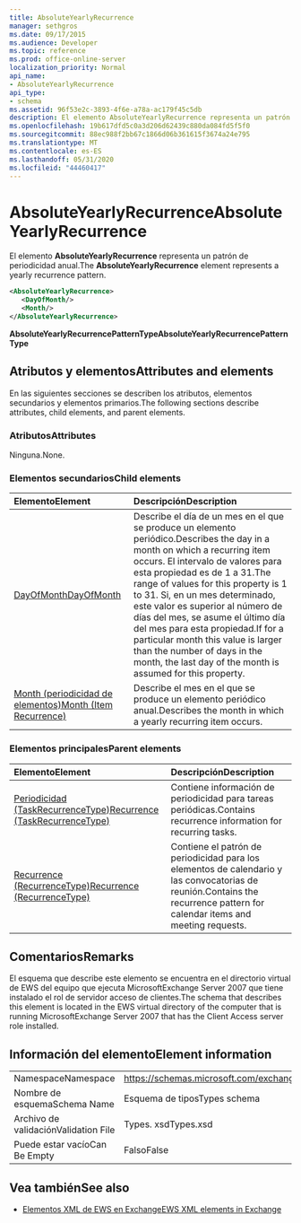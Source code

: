 ```yaml
---
title: AbsoluteYearlyRecurrence
manager: sethgros
ms.date: 09/17/2015
ms.audience: Developer
ms.topic: reference
ms.prod: office-online-server
localization_priority: Normal
api_name:
- AbsoluteYearlyRecurrence
api_type:
- schema
ms.assetid: 96f53e2c-3893-4f6e-a78a-ac179f45c5db
description: El elemento AbsoluteYearlyRecurrence representa un patrón de periodicidad anual.
ms.openlocfilehash: 19b617dfd5c0a3d206d62439c880da084fd5f5f0
ms.sourcegitcommit: 88ec988f2bb67c1866d06b361615f3674a24e795
ms.translationtype: MT
ms.contentlocale: es-ES
ms.lasthandoff: 05/31/2020
ms.locfileid: "44460417"
---
```

# <a name="absoluteyearlyrecurrence"></a><span data-ttu-id="44d64-103">AbsoluteYearlyRecurrence</span><span class="sxs-lookup"><span data-stu-id="44d64-103">AbsoluteYearlyRecurrence</span></span>

<span data-ttu-id="44d64-104">El elemento **AbsoluteYearlyRecurrence** representa un patrón de periodicidad anual.</span><span class="sxs-lookup"><span data-stu-id="44d64-104">The **AbsoluteYearlyRecurrence** element represents a yearly recurrence pattern.</span></span> 
  
```xml
<AbsoluteYearlyRecurrence>
   <DayOfMonth/>
   <Month/>
</AbsoluteYearlyRecurrence>
```

 <span data-ttu-id="44d64-105">**AbsoluteYearlyRecurrencePatternType**</span><span class="sxs-lookup"><span data-stu-id="44d64-105">**AbsoluteYearlyRecurrencePatternType**</span></span>
## <a name="attributes-and-elements"></a><span data-ttu-id="44d64-106">Atributos y elementos</span><span class="sxs-lookup"><span data-stu-id="44d64-106">Attributes and elements</span></span>

<span data-ttu-id="44d64-107">En las siguientes secciones se describen los atributos, elementos secundarios y elementos primarios.</span><span class="sxs-lookup"><span data-stu-id="44d64-107">The following sections describe attributes, child elements, and parent elements.</span></span>
  
### <a name="attributes"></a><span data-ttu-id="44d64-108">Atributos</span><span class="sxs-lookup"><span data-stu-id="44d64-108">Attributes</span></span>

<span data-ttu-id="44d64-109">Ninguna.</span><span class="sxs-lookup"><span data-stu-id="44d64-109">None.</span></span>
  
### <a name="child-elements"></a><span data-ttu-id="44d64-110">Elementos secundarios</span><span class="sxs-lookup"><span data-stu-id="44d64-110">Child elements</span></span>

|<span data-ttu-id="44d64-111">**Elemento**</span><span class="sxs-lookup"><span data-stu-id="44d64-111">**Element**</span></span>|<span data-ttu-id="44d64-112">**Descripción**</span><span class="sxs-lookup"><span data-stu-id="44d64-112">**Description**</span></span>|
|:-----|:-----|
|[<span data-ttu-id="44d64-113">DayOfMonth</span><span class="sxs-lookup"><span data-stu-id="44d64-113">DayOfMonth</span></span>](dayofmonth.md) <br/> |<span data-ttu-id="44d64-114">Describe el día de un mes en el que se produce un elemento periódico.</span><span class="sxs-lookup"><span data-stu-id="44d64-114">Describes the day in a month on which a recurring item occurs.</span></span> <span data-ttu-id="44d64-115">El intervalo de valores para esta propiedad es de 1 a 31.</span><span class="sxs-lookup"><span data-stu-id="44d64-115">The range of values for this property is 1 to 31.</span></span> <span data-ttu-id="44d64-116">Si, en un mes determinado, este valor es superior al número de días del mes, se asume el último día del mes para esta propiedad.</span><span class="sxs-lookup"><span data-stu-id="44d64-116">If for a particular month this value is larger than the number of days in the month, the last day of the month is assumed for this property.</span></span>  <br/> |
|[<span data-ttu-id="44d64-117">Month (periodicidad de elementos)</span><span class="sxs-lookup"><span data-stu-id="44d64-117">Month (Item Recurrence)</span></span>](month-item-recurrence.md) <br/> |<span data-ttu-id="44d64-118">Describe el mes en el que se produce un elemento periódico anual.</span><span class="sxs-lookup"><span data-stu-id="44d64-118">Describes the month in which a yearly recurring item occurs.</span></span>  <br/> |
   
### <a name="parent-elements"></a><span data-ttu-id="44d64-119">Elementos principales</span><span class="sxs-lookup"><span data-stu-id="44d64-119">Parent elements</span></span>

|<span data-ttu-id="44d64-120">**Elemento**</span><span class="sxs-lookup"><span data-stu-id="44d64-120">**Element**</span></span>|<span data-ttu-id="44d64-121">**Descripción**</span><span class="sxs-lookup"><span data-stu-id="44d64-121">**Description**</span></span>|
|:-----|:-----|
|[<span data-ttu-id="44d64-122">Periodicidad (TaskRecurrenceType)</span><span class="sxs-lookup"><span data-stu-id="44d64-122">Recurrence (TaskRecurrenceType)</span></span>](recurrence-taskrecurrencetype.md) <br/> |<span data-ttu-id="44d64-123">Contiene información de periodicidad para tareas periódicas.</span><span class="sxs-lookup"><span data-stu-id="44d64-123">Contains recurrence information for recurring tasks.</span></span>  <br/> |
|[<span data-ttu-id="44d64-124">Recurrence (RecurrenceType)</span><span class="sxs-lookup"><span data-stu-id="44d64-124">Recurrence (RecurrenceType)</span></span>](recurrence-recurrencetype.md) <br/> |<span data-ttu-id="44d64-125">Contiene el patrón de periodicidad para los elementos de calendario y las convocatorias de reunión.</span><span class="sxs-lookup"><span data-stu-id="44d64-125">Contains the recurrence pattern for calendar items and meeting requests.</span></span>  <br/> |
   
## <a name="remarks"></a><span data-ttu-id="44d64-126">Comentarios</span><span class="sxs-lookup"><span data-stu-id="44d64-126">Remarks</span></span>

<span data-ttu-id="44d64-127">El esquema que describe este elemento se encuentra en el directorio virtual de EWS del equipo que ejecuta MicrosoftExchange Server 2007 que tiene instalado el rol de servidor acceso de clientes.</span><span class="sxs-lookup"><span data-stu-id="44d64-127">The schema that describes this element is located in the EWS virtual directory of the computer that is running MicrosoftExchange Server 2007 that has the Client Access server role installed.</span></span>
  
## <a name="element-information"></a><span data-ttu-id="44d64-128">Información del elemento</span><span class="sxs-lookup"><span data-stu-id="44d64-128">Element information</span></span>

|||
|:-----|:-----|
|<span data-ttu-id="44d64-129">Namespace</span><span class="sxs-lookup"><span data-stu-id="44d64-129">Namespace</span></span>  <br/> |https://schemas.microsoft.com/exchange/services/2006/types  <br/> |
|<span data-ttu-id="44d64-130">Nombre de esquema</span><span class="sxs-lookup"><span data-stu-id="44d64-130">Schema Name</span></span>  <br/> |<span data-ttu-id="44d64-131">Esquema de tipos</span><span class="sxs-lookup"><span data-stu-id="44d64-131">Types schema</span></span>  <br/> |
|<span data-ttu-id="44d64-132">Archivo de validación</span><span class="sxs-lookup"><span data-stu-id="44d64-132">Validation File</span></span>  <br/> |<span data-ttu-id="44d64-133">Types. xsd</span><span class="sxs-lookup"><span data-stu-id="44d64-133">Types.xsd</span></span>  <br/> |
|<span data-ttu-id="44d64-134">Puede estar vacío</span><span class="sxs-lookup"><span data-stu-id="44d64-134">Can Be Empty</span></span>  <br/> |<span data-ttu-id="44d64-135">Falso</span><span class="sxs-lookup"><span data-stu-id="44d64-135">False</span></span>  <br/> |
   
## <a name="see-also"></a><span data-ttu-id="44d64-136">Vea también</span><span class="sxs-lookup"><span data-stu-id="44d64-136">See also</span></span>

- [<span data-ttu-id="44d64-137">Elementos XML de EWS en Exchange</span><span class="sxs-lookup"><span data-stu-id="44d64-137">EWS XML elements in Exchange</span></span>](ews-xml-elements-in-exchange.md)


